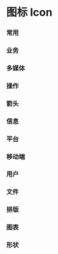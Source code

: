 <!--
 * @Author: Quarter
 * @Date: 2021-12-30 11:45:22
 * @LastEditTime: 2022-02-15 09:04:58
 * @LastEditors: Quarter
 * @Description: 图标组件文档
 * @FilePath: /t-ui-kit/documents/docs/Icon/README.md
-->
<script lang="ts" setup>
import { IconGrid } from "documents/components";
import icons from "documents/assets/icons.json";
</script>

# 图标 Icon

### 常用

<icon-grid :icons="icons.common"></icon-grid>

### 业务

<icon-grid :icons="icons.business"></icon-grid>

### 多媒体

<icon-grid :icons="icons.media"></icon-grid>

### 操作

<icon-grid :icons="icons.operation"></icon-grid>

### 箭头

<icon-grid :icons="icons.arrow"></icon-grid>

### 信息

<icon-grid :icons="icons.info"></icon-grid>

### 平台

<icon-grid :icons="icons.platform"></icon-grid>

### 移动端

<icon-grid :icons="icons.mobile"></icon-grid>

### 用户

<icon-grid :icons="icons.user"></icon-grid>

### 文件

<icon-grid :icons="icons.file"></icon-grid>

### 排版

<icon-grid :icons="icons.layout"></icon-grid>

### 图表

<icon-grid :icons="icons.chart"></icon-grid>

### 形状

<icon-grid :icons="icons.shape"></icon-grid>